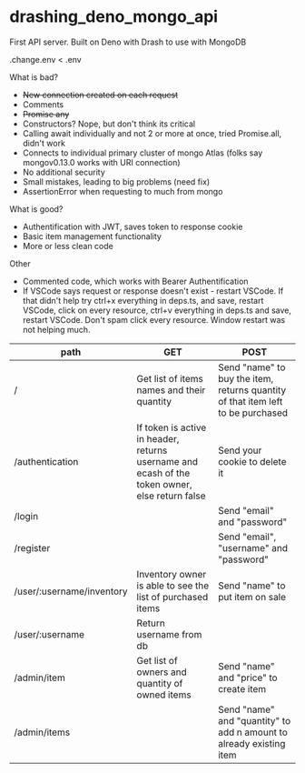 # drashing_deno_mongo_api
First API server. Built on Deno with Drash to use with MongoDB

.change.env < .env




What is bad?
 - ~~New connection created on each request~~
 - Comments
 - ~~Promise any~~
 - Constructors? Nope, but don't think its critical
 - Calling await individually and not 2 or more at once, tried Promise.all, didn't work
 - Connects to individual primary cluster of mongo Atlas (folks say mongov0.13.0 works with URI connection)
 - No additional security
 - Small mistakes, leading to big problems (need fix)
 - AssertionError when requesting to much from mongo

What is good?
 - Authentification with JWT, saves token to response cookie
 - Basic item management functionality
 - More or less clean code

Other
  - Commented code, which works with Bearer Authentification
  - If VSCode says request or response doesn't exist - restart VSCode. If that didn't help try ctrl+x everything in deps.ts, and save, restart VSCode, click on every resource, ctrl+v everything in deps.ts and save, restart VSCode. Don't spam click every resource. Window restart was not helping much.

path | GET | POST
--- | --- | ---
/ | Get list of items names and their quantity | Send "name" to buy the item, returns quantity of that item left to be purchased 
/authentication | If token is active in header, returns username and ecash of the token owner, else return false | Send your cookie to delete it
/login | | Send "email" and "password"
/register | | Send "email", "username" and "password"
/user/:username/inventory | Inventory owner is able to see the list of purchased items | Send "name" to put item on sale
/user/:username | Return username from db |
/admin/item | Get list of owners and quantity of owned items | Send "name" and "price" to create item
/admin/items | | Send "name" and "quantity" to add n amount to already existing item

